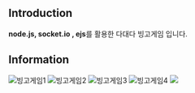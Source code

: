 ## Introduction
**node.js, socket.io , ejs**를 활용한 다대다 빙고게임 입니다.


## Information
![빙고게임1](https://user-images.githubusercontent.com/56143212/106723686-b7ab4500-664a-11eb-8687-8a5cb37a17f5.PNG)
![빙고게임2](https://user-images.githubusercontent.com/56143212/106723815-dad5f480-664a-11eb-834d-b4e90220072c.PNG)
![빙고게임3](https://user-images.githubusercontent.com/56143212/106723849-e3c6c600-664a-11eb-9ddb-5e15c33df41b.PNG)
![빙고게임4](https://user-images.githubusercontent.com/56143212/106723857-e6292000-664a-11eb-9f0c-4ae81ad48968.PNG)
<img src = "https://user-images.githubusercontent.com/56143212/106723857-e6292000-664a-11eb-9f0c-4ae81ad48968.PNG"><img>






